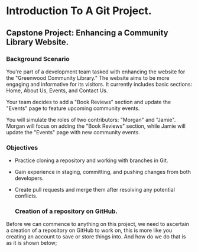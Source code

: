 # Introduction To A Git Project. #

## Capstone Project: Enhancing a Community Library Website. ##

### Background Scenario ###
You're part of a development team tasked with enhancing the website for the "Greenwood Community Library." The website aims to be more engaging and informative for its visitors. It currently includes basic sections: Home, About Us, Events, and Contact Us.

Your team decides to add a "Book Reviews" section and update the
"Events" page to feature upcoming community events.

You will simulate the roles of two contributors: "Morgan" and "Jamie". Morgan will focus on adding the "Book Reviews" section, while Jamie will update the "Events" page with new community events.

### Objectives ###
* Practice cloning a repository and working with branches in Git.
* Gain experience in staging, committing, and pushing changes from both developers.
* Create pull requests and merge them after resolving any potential conflicts.

  ### Creation of a repository on GitHub. ###
Before we can commence to anything on this project, we need to ascertain a creation of a repository on GitHub to work on, this is more like you creating an account to save or store things into. And how do we do that is as it is shown below;


